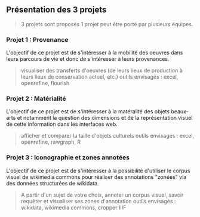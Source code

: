 ## Présentation des 3 projets 

> 3 projets sont proposés
> 1 projet peut être porté par plusieurs équipes.

### Projet  1 :  Provenance

L'objectif de ce projet est de s'intéresser à la mobilité des oeuvres dans leurs parcours de vie et donc de s'intéresser à leurs provenances.
> visualiser des transferts d'oeuvres (de leurs lieux de production à leurs lieux de conservation actuel, etc.)
> outils envisagés : excel, openrefine, flourish

### Projet 2 : Matérialité

L'objectif de ce projet est de s'intéresser à la matéralité des objets beaux-arts et notamment la question des dimensions et de la représentation visuel de cette information dans les interfaces web.
> afficher et comparer la taille d'objets culturels
> outils envisagés : excel, openrefine, rawgraph, R

### Projet 3 : Iconographie et zones annotées

L'objectif de ce projet est de s'intéresser à la possibilité d'utiliser le corpus visuel de wikimedia commons pour réaliser des annotations "zonées" via des données structurées de wikidata.
> A partir d'un sujet de votre choix, annoter un corpus visuel, savoir requêter et visualiser ses zones d'annotation
> outils envisagés : wikidata, wikimedia commons, cropper IIIF

